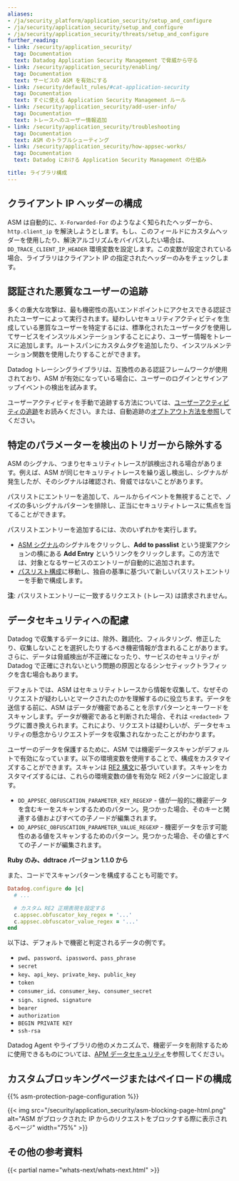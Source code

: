 ```yaml
---
aliases:
- /ja/security_platform/application_security/setup_and_configure
- /ja/security/application_security/setup_and_configure
- /ja/security/application_security/threats/setup_and_configure
further_reading:
- link: /security/application_security/
  tag: Documentation
  text: Datadog Application Security Management で脅威から守る
- link: /security/application_security/enabling/
  tag: Documentation
  text: サービスの ASM を有効にする
- link: /security/default_rules/#cat-application-security
  tag: Documentation
  text: すぐに使える Application Security Management ルール
- link: /security/application_security/add-user-info/
  tag: Documentation
  text: トレースへのユーザー情報追加
- link: /security/application_security/troubleshooting
  tag: Documentation
  text: ASM のトラブルシューティング
- link: /security/application_security/how-appsec-works/
  tag: Documentation
  text: Datadog における Application Security Management の仕組み

title: ライブラリ構成
---
```



## クライアント IP ヘッダーの構成

ASM は自動的に、`X-Forwarded-For` のようなよく知られたヘッダーから、`http.client_ip` を解決しようとします。もし、このフィールドにカスタムヘッダーを使用したり、解決アルゴリズムをバイパスしたい場合は、`DD_TRACE_CLIENT_IP_HEADER` 環境変数を設定します。この変数が設定されている場合、ライブラリはクライアント IP の指定されたヘッダーのみをチェックします。

## 認証された悪質なユーザーの追跡

多くの重大な攻撃は、最も機密性の高いエンドポイントにアクセスできる認証されたユーザーによって実行されます。疑わしいセキュリティアクティビティを生成している悪質なユーザーを特定するには、標準化されたユーザータグを使用してサービスをインスツルメンテーションすることにより、ユーザー情報をトレースに追加します。ルートスパンにカスタムタグを追加したり、インスツルメンテーション関数を使用したりすることができます。

Datadog トレーシングライブラリは、互換性のある認証フレームワークが使用されており、ASM が有効になっている場合に、ユーザーのログインとサインアップイベントの検出を試みます。

ユーザーアクティビティを手動で追跡する方法については、[ユーザーアクティビティの追跡][1]をお読みください。または、自動追跡の[オプトアウト方法を参照][7]してください。

## 特定のパラメーターを検出のトリガーから除外する

ASM のシグナル、つまりセキュリティトレースが誤検出される場合があります。例えば、ASM が同じセキュリティトレースを繰り返し検出し、シグナルが発生したが、そのシグナルは確認され、脅威ではないことがあります。

パスリストにエントリーを追加して、ルールからイベントを無視することで、ノイズの多いシグナルパターンを排除し、正当にセキュリティトレースに焦点を当てることができます。

パスリストエントリーを追加するには、次のいずれかを実行します。

- [ASM シグナル][4]のシグナルをクリックし、**Add to passlist** という提案アクションの横にある **Add Entry** というリンクをクリックします。この方法では、対象となるサービスのエントリーが自動的に追加されます。
- [パスリスト構成][5]に移動し、独自の基準に基づいて新しいパスリストエントリーを手動で構成します。

**注**: パスリストエントリーに一致するリクエスト (トレース) は請求されません。

## データセキュリティへの配慮

Datadog で収集するデータには、除外、難読化、フィルタリング、修正したり、収集しないことを選択したりするべき機密情報が含まれることがあります。さらに、データは脅威検出が不正確になったり、サービスのセキュリティが Datadog で正確にされないという問題の原因となるシンセティックトラフィックを含む場合もあります。

デフォルトでは、ASM はセキュリティトレースから情報を収集して、なぜそのリクエストが疑わしいとマークされたのかを理解するのに役立ちます。データを送信する前に、ASM はデータが機密であることを示すパターンとキーワードをスキャンします。データが機密であると判断された場合、それは `<redacted>` フラグに置き換えられます。これにより、リクエストは疑わしいが、データセキュリティの懸念からリクエストデータを収集されなかったことがわかります。

ユーザーのデータを保護するために、ASM では機密データスキャンがデフォルトで有効になっています。以下の環境変数を使用することで、構成をカスタマイズすることができます。スキャンは [RE2 構文][2]に基づいています。スキャンをカスタマイズするには、これらの環境変数の値を有効な RE2 パターンに設定します。

* `DD_APPSEC_OBFUSCATION_PARAMETER_KEY_REGEXP` - 値が一般的に機密データを含むキーをスキャンするためのパターン。見つかった場合、そのキーと関連する値およびすべての子ノードが編集されます。
* `DD_APPSEC_OBFUSCATION_PARAMETER_VALUE_REGEXP` - 機密データを示す可能性のある値をスキャンするためのパターン。見つかった場合、その値とすべての子ノードが編集されます。

<div class="alert alert-info"><strong>Ruby のみ、ddtrace バージョン 1.1.0 から</strong>

<p>また、コードでスキャンパターンを構成することも可能です。</p>

```ruby
Datadog.configure do |c|
  # ...

  # カスタム RE2 正規表現を設定する
  c.appsec.obfuscator_key_regex = '...'
  c.appsec.obfuscator_value_regex = '...'
end
```

</div>


以下は、デフォルトで機密と判定されるデータの例です。

* `pwd`、`password`、`ipassword`、`pass_phrase`
* `secret`
* `key`、`api_key`、`private_key`、`public_key`
* `token`
* `consumer_id`、`consumer_key`、`consumer_secret`
* `sign`、`signed`、`signature`
* `bearer`
* `authorization`
* `BEGIN PRIVATE KEY`
* `ssh-rsa`

Datadog Agent やライブラリの他のメカニズムで、機密データを削除するために使用できるものについては、[APM データセキュリティ][3]を参照してください。

## カスタムブロッキングページまたはペイロードの構成

{{% asm-protection-page-configuration %}}

{{< img src="/security/application_security/asm-blocking-page-html.png" alt="ASM がブロックされた IP からのリクエストをブロックする際に表示されるページ" width="75%" >}}

## その他の参考資料

{{< partial name="whats-next/whats-next.html" >}}

[1]: /ja/security/application_security/add-user-info/
[2]: https://github.com/google/re2/wiki/Syntax
[3]: /ja/tracing/configure_data_security/
[4]: https://app.datadoghq.com/security/appsec/signals
[5]: https://app.datadoghq.com/security/configuration/asm/passlist
[6]: /ja/help/
[7]: /ja/security/application_security/threats/add-user-info/?tab=set_user#disabling-automatic-user-activity-event-tracking
[8]: https://app.datadoghq.com/security/configuration/asm/services-config
